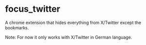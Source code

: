 # focus_twitter
A chrome extension that hides everything from X/Twitter except the bookmarks.

Note: For now it only works with X/Twitter in German language.
